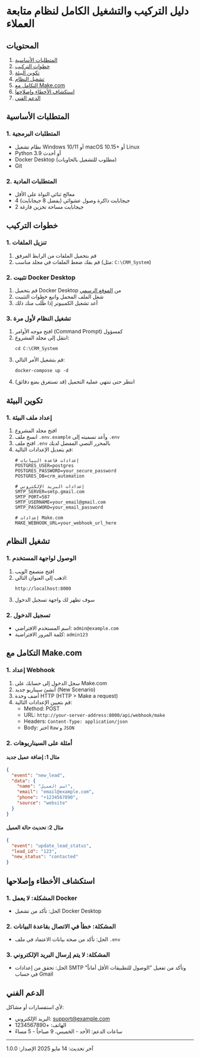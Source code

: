 # دليل التركيب والتشغيل الكامل لنظام متابعة العملاء

## المحتويات
1. [المتطلبات الأساسية](#المتطلبات-الأساسية)
2. [خطوات التركيب](#خطوات-التركيب)
3. [تكوين البيئة](#تكوين-البيئة)
4. [تشغيل النظام](#تشغيل-النظام)
5. [التكامل مع Make.com](#التكامل-مع-makecom)
6. [استكشاف الأخطاء وإصلاحها](#استكشاف-الأخطاء-وإصلاحها)
7. [الدعم الفني](#الدعم-الفني)

## المتطلبات الأساسية

### 1. المتطلبات البرمجية
- نظام تشغيل Windows 10/11 أو macOS 10.15+ أو Linux
- Python 3.9 أو أحدث
- Docker Desktop (مطلوب للتشغيل بالحاويات)
- Git

### 2. المتطلبات المادية
- معالج ثنائي النواة على الأقل
- 4 جيجابايت ذاكرة وصول عشوائي (يفضل 8 جيجابايت)
- 2 جيجابايت مساحة تخزين فارغة

## خطوات التركيب

### 1. تنزيل الملفات
1. قم بتحميل الملفات من الرابط المرفق
2. قم بفك ضغط الملفات في مجلد مناسب (مثل: `C:\CRM_System`)

### 2. تثبيت Docker Desktop
1. قم بتحميل Docker Desktop من [الموقع الرسمي](https://www.docker.com/products/docker-desktop/)
2. شغل الملف المحمل واتبع خطوات التثبيت
3. أعد تشغيل الكمبيوتر إذا طُلب منك ذلك

### 3. تشغيل النظام لأول مرة
1. افتح موجه الأوامر (Command Prompt) كمسؤول
2. انتقل إلى مجلد المشروع:
   ```
   cd C:\CRM_System
   ```
3. قم بتشغيل الأمر التالي:
   ```
   docker-compose up -d
   ```
4. انتظر حتى تنتهي عملية التحميل (قد تستغرق بضع دقائق)

## تكوين البيئة

### 1. إعداد ملف البيئة
1. افتح مجلد المشروع
2. انسخ ملف `.env.example` وأعد تسميته إلى `.env`
3. افتح ملف `.env` بالمحرر النصي المفضل لديك
4. قم بتعديل الإعدادات التالية:
   ```
   # إعدادات قاعدة البيانات
   POSTGRES_USER=postgres
   POSTGRES_PASSWORD=your_secure_password
   POSTGRES_DB=crm_automation
   
   # إعدادات البريد الإلكتروني
   SMTP_SERVER=smtp.gmail.com
   SMTP_PORT=587
   SMTP_USERNAME=your_email@gmail.com
   SMTP_PASSWORD=your_email_password
   
   # إعدادات Make.com
   MAKE_WEBHOOK_URL=your_webhook_url_here
   ```

## تشغيل النظام

### 1. الوصول لواجهة المستخدم
1. افتح متصفح الويب
2. اذهب إلى العنوان التالي:
   ```
   http://localhost:8000
   ```
3. سوف تظهر لك واجهة تسجيل الدخول

### 2. تسجيل الدخول
- اسم المستخدم الافتراضي: `admin@example.com`
- كلمة المرور الافتراضية: `admin123`

## التكامل مع Make.com

### 1. إعداد Webhook
1. سجل الدخول إلى حسابك على Make.com
2. أنشئ سيناريو جديد (New Scenario)
3. أضف وحدة HTTP (HTTP > Make a request)
4. قم بتعيين الإعدادات التالية:
   - Method: POST
   - URL: `http://your-server-address:8000/api/webhook/make`
   - Headers: `Content-Type: application/json`
   - Body: اختر `Raw` و `JSON`

### 2. أمثلة على السيناريوهات

#### مثال 1: إضافة عميل جديد
```json
{
  "event": "new_lead",
  "data": {
    "name": "اسم العميل",
    "email": "email@example.com",
    "phone": "+1234567890",
    "source": "website"
  }
}
```

#### مثال 2: تحديث حالة العميل
```json
{
  "event": "update_lead_status",
  "lead_id": "123",
  "new_status": "contacted"
}
```

## استكشاف الأخطاء وإصلاحها

### 1. المشكلة: لا يعمل Docker
- الحل: تأكد من تشغيل Docker Desktop

### 2. المشكلة: خطأ في الاتصال بقاعدة البيانات
- الحل: تأكد من صحة بيانات الاعتماد في ملف `.env`

### 3. المشكلة: لا يتم إرسال البريد الإلكتروني
- الحل: تحقق من إعدادات SMTP وتأكد من تفعيل "الوصول للتطبيقات الأقل أماناً" في حساب Gmail

## الدعم الفني

لأي استفسارات أو مشاكل:
- البريد الإلكتروني: support@example.com
- الهاتف: +1234567890
- ساعات الدعم: الأحد - الخميس، 9 صباحاً - 5 مساءً

---

آخر تحديث: 14 مايو 2025
الإصدار: 1.0.0
